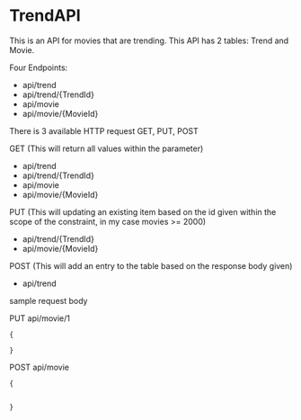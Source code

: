 # TrendAPI
This is an API for movies that are trending.
This API has 2 tables: Trend and Movie. 

Four Endpoints:
- api/trend
- api/trend/{TrendId}
- api/movie
- api/movie/{MovieId}

There is 3 available HTTP request
GET, PUT, POST

GET (This will return all values within the parameter)
- api/trend
- api/trend/{TrendId}
- api/movie
- api/movie/{MovieId}


PUT (This will updating an existing item based on the id given within the scope of the constraint, in my case movies >= 2000)
- api/trend/{TrendId}
- api/movie/{MovieId}

POST (This will add an entry to the table based on the response body given)
- api/trend

sample request body

PUT api/movie/1
```
{
       
}
```

POST api/movie
```
{
        
        
}
```
